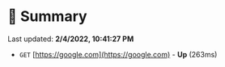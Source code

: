 # 📖 Summary
Last updated: **2/4/2022, 10:41:27 PM**

- `GET` [https://google.com](https://google.com) - **Up** (263ms)
